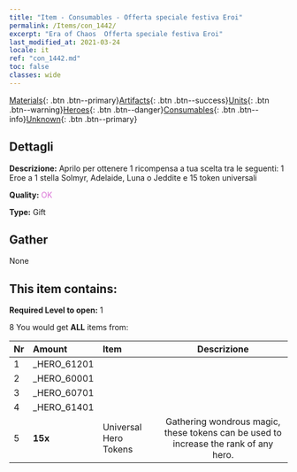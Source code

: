 ```yaml
---
title: "Item - Consumables - Offerta speciale festiva Eroi"
permalink: /Items/con_1442/
excerpt: "Era of Chaos  Offerta speciale festiva Eroi"
last_modified_at: 2021-03-24
locale: it
ref: "con_1442.md"
toc: false
classes: wide
---
```

 [Materials](/it/Items/){: .btn .btn--primary}[Artifacts](/it/Items/Artifacts/){: .btn .btn--success}[Units](/it/Items/Units/){: .btn .btn--warning}[Heroes](/it/Items/Heroes/){: .btn .btn--danger}[Consumables](/it/Items/Consumables/){: .btn .btn--info}[Unknown](/it/Items/Unknown/){: .btn .btn--primary}

## Dettagli
 **Descrizione:** Aprilo per ottenere 1 ricompensa a tua scelta tra le seguenti: 1 Eroe a 1 stella Solmyr, Adelaide, Luna o Jeddite e 15 token universali

 **Quality:** <span style="color: #DA70D6">OK</span>

 **Type:** Gift

## Gather

  None

## This item contains:

 **Required Level to open:** 1

 8 You would get **ALL** items  from:

  | Nr | Amount |     Item    | Descrizione |
  |:---|:-------|:------------|:-----------:|
  | 1 | _HERO_61201 | 
  | 2 | _HERO_60001 | 
  | 3 | _HERO_60701 | 
  | 4 | _HERO_61401 | 
  | 5 |  **15x** | Universal Hero Tokens | Gathering wondrous magic, these tokens can be used to increase the rank of any hero.  | 
